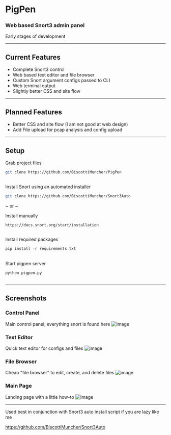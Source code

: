 # PigPen
### Web based Snort3 admin panel
Early stages of development


--- 
## Current Features

- Complete Snort3 control
- Web based text editor and file browser
- Custom Snort argument configs passed to CLI
- Web terminal output
- Slightly better CSS and site flow

--- 
## Planned Features

- Better CSS and site flow (I am not good at web design)
- Add File upload for pcap analysis and config upload

--- 
## Setup

Grab project files
``` bash
git clone https://github.com/BiscottiMuncher/PigPen
```
##
Install Snort using an automated installer 
``` bash
git clone https://github.com/BiscottiMuncher/Snort3Auto
```
~ or ~ 

Install manually
```
https://docs.snort.org/start/installation
```
##

Install required packages
``` python
pip install -r requirements.txt
```
##

Start pigpen server
``` python
python pigpen.py
```
##
--- 
## Screenshots

### Control Panel
Main control panel, everything snort is found here
![image](https://github.com/user-attachments/assets/14050555-52ec-42e4-8a33-4970ca3381cb)

### Text Editor
Quick text editor for configs and files
![image](https://github.com/user-attachments/assets/506f0f72-d708-47f6-a226-d1753370c642)

### File Browser
Cheao "file browser" to edit, create, and delete files
![image](https://github.com/user-attachments/assets/ea6f769b-5577-4891-890a-f389cceff6a8)

### Main Page
Landing page with a little how-to
![image](https://github.com/user-attachments/assets/3f73db24-9270-4921-bb81-6fc33f88dde3)

--- 
Used best in conjunction with Snort3 auto install script if you are lazy like me

https://github.com/BiscottiMuncher/Snort3Auto

